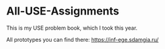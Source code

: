 # All-USE-Assignments
This is my USE problem book, which I took this year.

All prototypes you can find there: https://inf-ege.sdamgia.ru/
